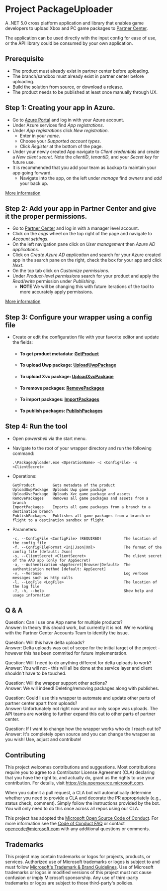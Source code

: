 # Project PackageUploader

A .NET 5.0 cross platform application and library that enables game developers to upload Xbox and PC game packages to [Partner Center](https://partner.microsoft.com/).

The application can be used directly with the input config for ease of use, or the API library could be consumed by your own application.

## Prerequisite

- The product must already exist in partner center before uploading.
- The branch/sandbox must already exist in partner center before uploading.
- Build the solution from source, or download a release.
- The product needs to be published at least once manually through UX.

## Step 1: Creating your app in Azure.

- Go to [Azure Portal](https://portal.azure.com) and log in with your Azure account.
- Under Azure services find _App registrations_.
- Under _App registrations_ click _New registration_.
  - Enter in your _name_.
  - Choose your _Supported account types_.
  - Click _Register_ at the bottom of the page.
- Under your newly created App navigate to _Client credentials_ and create a _New client secret_. Note the _clientID_, _tenantID_, and your _Secret key_ for future use.
- It is recommended that you add your team as backup to maintain your app going forward.
  - Navigate into the app, on the left under _manage_ find _owners_ and _add_ your back up.

[More information](https://docs.microsoft.com/en-us/azure/active-directory/develop/quickstart-register-app#register-an-application)

## Step 2: Add your app in Partner Center and give it the proper permissions.

- Go to [Partner Center](https://partner.microsoft.com/dashboard) and log in with a manager level account. 
- Click on the _cogs_ wheel on the top right of the page and navigate to _Account settings_.
- On the left navigation pane click on _User management_ then _Azure AD applications_.
- Click on _Create Azure AD application_ and search for your Azure created app in the search pane on the right, check the box for your app and click _Next_.
- On the top tab click on _Customize permissions_.
- Under _Product-level permissions_ search for your product and apply the _Read/write_ permission under _Publishing_.
  - **NOTE** We will be changing this with future iterations of the tool to more accurately apply permissions.

[More information](https://docs.microsoft.com/en-us/partner-center/multi-tenant-account#add-an-azure-ad-tenant-to-your-account)

## Step 3: Configure your wrapper using a config file

- Create or edit the configuration file with your favorite editor and update the fields:
  - #### To get product metadata: [GetProduct](https://github.com/microsoft/PackageUploader/blob/main/Operations.md#GetProduct)
  - #### To upload Uwp package: [UploadUwpPackage](https://github.com/microsoft/PackageUploader/blob/main/Operations.md#UploadUwpPackage)
  - #### To upload Xvc package: [UploadXvcPackage](https://github.com/microsoft/PackageUploader/blob/main/Operations.md#UploadXvcPackage)
  - #### To remove packages: [RemovePackages](https://github.com/microsoft/PackageUploader/blob/main/Operations.md#RemovePackages)
  - #### To import packages: [ImportPackages](https://github.com/microsoft/PackageUploader/blob/main/Operations.md#ImportPackages)
  - #### To publish packages: [PublishPackages](https://github.com/microsoft/PackageUploader/blob/main/Operations.md#PublishPackages)

## Step 4: Run the tool

- Open _powershell_ via the start menu.

- Navigate to the root of your wrapper directory and run the following command:

  ```
  .\PackageUploader.exe <OperationName> -c <ConfigFile> -s <ClientSecret>
  ```

- Operations:

  ```
  GetProduct        Gets metadata of the product
  UploadUwpPackage  Uploads Uwp game package
  UploadXvcPackage  Uploads Xvc game package and assets
  RemovePackages    Removes all game packages and assets from a branch
  ImportPackages    Imports all game packages from a branch to a destination branch
  PublishPackages   Publishes all game packages from a branch or flight to a destination sandbox or flight
  ```

- Parameters:

  ```
  -c, --ConfigFile <ConfigFile> (REQUIRED)          The location of the config file
  -f, --ConfigFileFormat <Ini|Json|Xml>             The format of the config file [default: Json]  
  -s, --ClientSecret <ClientSecret>                 The client secret of the AAD app (only for AppSecret)
  -a, --Authentication <AppSecret|Browser|Default>  The authentication method [default: AppSecret]
  -v, --Verbose                                     Log verbose messages such as http calls
  -l, --LogFile <LogFile>                           The location of the log file
  -?, -h, --help                                    Show help and usage information
  ```
  
## Q & A

Question: Can I use one App name for multiple products? <br>
Answer: In theory this should work, but currently it is not. We're working with the Partner Center Accounts Team to identify the issue. 

Question: Will this have delta uploads? <br>
Answer: Delta uploads was out of scope for the initial target of the project - however this has been commited for future implementation.

Question: Will I need to do anything different for delta uploads to work? <br>
Answer: You will not - this will all be done at the service layer and client shouldn't have to be touched. 

Question: Will the wrapper support other actions? <br>
Answer: We will indeed! Deleting/removing packages along with publishes.

Question: Could I use this wrapper to automate and update other parts of partner center apart from uploads? <br>
Answer: Unfortunately not right now and our only scope was uploads. The API teams are working to further expand this out to other parts of partner center. 

Question: If I want to change how the wrapper works who do I reach out to? <br>
Answer: It's completely open source and you can change the wrapper as you wish! Use, adjust and contribute! 

## Contributing

This project welcomes contributions and suggestions.  Most contributions require you to agree to a
Contributor License Agreement (CLA) declaring that you have the right to, and actually do, grant us
the rights to use your contribution. For details, visit https://cla.opensource.microsoft.com.

When you submit a pull request, a CLA bot will automatically determine whether you need to provide
a CLA and decorate the PR appropriately (e.g., status check, comment). Simply follow the instructions
provided by the bot. You will only need to do this once across all repos using our CLA.

This project has adopted the [Microsoft Open Source Code of Conduct](https://opensource.microsoft.com/codeofconduct/).
For more information see the [Code of Conduct FAQ](https://opensource.microsoft.com/codeofconduct/faq/) or
contact [opencode@microsoft.com](mailto:opencode@microsoft.com) with any additional questions or comments.

## Trademarks

This project may contain trademarks or logos for projects, products, or services. Authorized use of Microsoft 
trademarks or logos is subject to and must follow 
[Microsoft's Trademark & Brand Guidelines](https://www.microsoft.com/en-us/legal/intellectualproperty/trademarks/usage/general).
Use of Microsoft trademarks or logos in modified versions of this project must not cause confusion or imply Microsoft sponsorship.
Any use of third-party trademarks or logos are subject to those third-party's policies.
